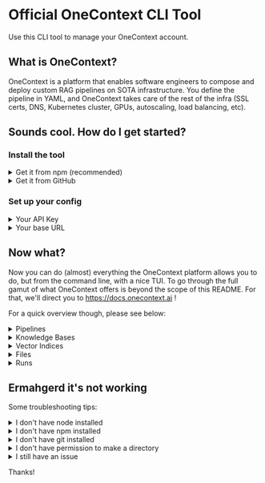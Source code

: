 # Official OneContext CLI Tool
Use this CLI tool to manage your OneContext account.

## What is OneContext?
OneContext is a platform that enables software engineers to compose and deploy custom RAG pipelines on SOTA infrastructure. You define the pipeline in YAML, and OneContext takes care of the rest of the infra (SSL certs, DNS, Kubernetes cluster, GPUs, autoscaling, load balancing, etc).

## Sounds cool. How do I get started?

### Install the tool
<details>
  
<summary>Get it from npm (recommended)</summary>

#### Install globally using npm
```zsh 
npm install -g @onecontext/cli
```

</details>

<details>

<summary>Get it from GitHub</summary>

#### Clone this repo
```zsh 
git clone https://github.com/onecontext/cli.git
```
#### Build it
```zsh
cd cli
npm run build
```
#### Make it available
```zsh
npm link
```

</details>



### Set up your config

<details>

<summary>Your API Key</summary>

#### Run the below to set your API key
```zsh
onecli config set-api-key
```
##### Don't have an API key?
You can get one [here](https://onecontext.ai/settings)

</details>

<details>
<summary>Your base URL</summary>

##### You can (probably) skip this steph
The default base URL for the serverless platform is `https://api.onecontext.ai/v1/`. You'll only need to set a custom base URL if you are on the dedicated plan and have a custom domain. Users on the dedicated plan have a custom GPU cluster set up just for them on their subdomain.

#### Run the below to set your base URL
```zsh
onecli config set-base-url
```

</details>

## Now what?

Now you can do (almost) everything the OneContext platform allows you to do, but from the command line, with a nice TUI. To go through the full gamut of what OneContext offers is beyond the scope of this README. For that, we'll direct you to https://docs.onecontext.ai !

For a quick overview though, please see below:

<details>
<summary>Pipelines</summary>

### List your pipelines
```zsh 
onecli pipeline list
```
This will list your pipelines like so.

<img width="524" alt="Screenshot 2024-05-14 at 21 07 59" src="https://github.com/onecontext/cli/assets/43931816/f6e59572-d9e9-49e7-93e3-817598b5e68b">

Hint: pass a --verbose flag if you want to view the full yaml file for each pipeline.


### Create a new pipeline
```zsh
onecli pipeline create --pipeline-name=index_pipeline --pipeline-yaml=example_yamls/index_pipeline.yaml && \
onecli pipeline create --pipeline-name=retrieve_fast --pipeline-yaml=example_yamls/retriever_pipeline.yaml
```
This command will create a pipeline according to the specification in the provided yaml file.


### Delete a pipeline
```zsh
onecli pipeline delete --pipeline-name=index_pipeline
```
This will ask you for confirmation Yes / No before proceeding.

### Run a pipeline
```zsh
onecli pipeline run sync --pipeline-name=retriever_pipeline
```

### Run a pipeline with overrides to certain fields
```zsh
onecli pipeline run sync --pipeline-name=retrieve_fast --override-args='{"retriever" : {"query" : "the difference between ipv4 and ipv6 and what it means for the internet", "top_k": 1}}'
```
As this is a retriever pipeline, it will return a list of chunks from the vector index. As we've set _top_k_ equal to 1, there will be just one chunk in the list.

<img width="807" alt="image" src="https://github.com/onecontext/cli/assets/43931816/5028b59b-f914-4220-9615-d84ef4ad11f7">


</details>

<details>
<summary>Knowledge Bases</summary>

### List your knowledge bases
```zsh 
onecli knowledge-base list
```

<img width="648" alt="image" src="https://github.com/onecontext/cli/assets/43931816/b1f4fc9e-5a73-4525-9eb1-e8bcbf39d10d">


### Create a new knowledge bases
```zsh
onecli knowledge-base create --knowledge-base-name=demo_kb
```
This will create a new knowledge base you can upload files to.

### Delete a knowledge base
```zsh
onecli knowledge-base delete --knowledge-base-name=demo_kb
```
This will ask you for confirmation Yes / No before deleting.
Note, all the files, chunks, and embeddings connected to this Knowledge Base will be deleted.

</details>


<details>
<summary>Vector Indices</summary>

### List your vector indices
```zsh 
onecli vector-index list
```

<img width="646" alt="image" src="https://github.com/onecontext/cli/assets/43931816/b39ae057-e78e-4434-8d81-9746a568de3e">


### Create a new vector index
```zsh
onecli vector-index create --vector-index-name=demo_vi --model-name=BAAI/bge-base-en-v1.5
```
Note you must pass both the vector index name, _and_ the model name (because each vector index is tied to a particular embedding model).

### Delete a vector index
```zsh
onecli vector-index delete --vector-index-name=demo_vi
```
This will ask you for confirmation Yes / No before deleting.
Note all the embeddings in this vector index will be deleted.
The source files will remain in the knowledge base.

</details>

<details>
<summary>Files</summary>

### List the files in a knowledge base
```zsh 
onecli knowledge-base files list --knowledge-base-name=rm_kb
```

<img width="812" alt="image" src="https://github.com/onecontext/cli/assets/43931816/36add1ea-0221-4452-8e19-35df9b22199f">


### Upload a new file to a knowledge base
```zsh
onecli knowledge-base upload file --knowledge-base-name=rm_kb
```
A file picker TUI will open, showing all files in the current directory. If you select a file, it will upload the selected file to the knowledge base.

<img width="808" alt="image" src="https://github.com/onecontext/cli/assets/43931816/24d0bcfb-4d4e-4407-82d5-57996df3c311">

Confirmation will be shown like so:

<img width="807" alt="image" src="https://github.com/onecontext/cli/assets/43931816/f245ea1b-1fab-4b97-929c-d45d89dae47c">


### Upload a new directory of files to a knowledge base
```zsh
onecli knowledge-base upload directory --knowledge-base-name=rm_kb
```
A file picker TUI will open, showing all files in the current directory. If you select a directory, it will upload all PDF, .txt, .docx, and .md within that directory. Confirmation will be shown like so:

<img width="810" alt="image" src="https://github.com/onecontext/cli/assets/43931816/a3db3c6c-b1e9-4c04-9031-79ce313887e7">


### Delete a file from a knowledge base
```zsh
onecli knowledge-base files delete select --knowledge-base-name=rm_kb
```

A file picker TUI will open, showing all files in the current knowledge base (on the server). If you select a file, it will ask you for confirmation Yes / No before deleting. If you delete it, all associated chunks and embeddings will also be deleted.



</details>


<details>
<summary>Runs</summary>

### List the runs executed on your account
```zsh 
onecli pipeline run status
```

<img width="809" alt="image" src="https://github.com/onecontext/cli/assets/43931816/a0d75d2c-66ac-4f85-bb14-9f2215438331">

### Show a particular run
```zsh
onecli pipeline run status --runid=24b554e89fc64e97955cf06e0e14dfc2
```

<img width="812" alt="image" src="https://github.com/onecontext/cli/assets/43931816/cf430dd6-a126-449c-9035-6c9765277437">

### Output the steps for a run
```zsh
onecli pipeline run status --runid=24b554e89fc64e97955cf06e0e14dfc2 --show-steps
```

<img width="811" alt="image" src="https://github.com/onecontext/cli/assets/43931816/f2a0ae25-95f0-471f-9f9f-87c43b6e9643">

Hint: omit the "runid" selector to show this output for _all_ runs on the account.

### Show the full config for the run
```zsh
onecli pipeline run status --runid=24b554e89fc64e97955cf06e0e14dfc2 --show-config
```
<img width="806" alt="image" src="https://github.com/onecontext/cli/assets/43931816/f99b99f8-b2dd-464d-9143-9a7cf9f4551b">

Hint: omit the "runid" selector to show this output for _all_ runs on the account.

### Filter the above by further parameters

If you have multiple runs, you can also further refine the output by passing flags such as:
```skip``` and ```limit``` (for pagination).
```sort``` to sort by a field on the run.
```date-created-gte``` to only show runs with a date greater than or equal to the provided date.
```date-created-lte``` to only show runs with a date less than or equal to the provided date.
```status``` to only show runs with a particular status (e.g. "RUNNING").

For more information execute the below command:
```zsh
onecli pipeline run status -h
```


</details>




## Ermahgerd it's not working
Some troubleshooting tips:


<details>

<summary>I don't have node installed</summary>

### Get it from the interweb
```zsh
curl -fsSL https://deb.nodesource.com/setup_20.x | sudo -E bash -
```
When that's done, run:
```zsh
sudo apt-get install -y nodejs=20.13.1-1nodesource1
```


</details>

<details>

<summary>I don't have npm installed</summary>

### Get it via apt-get
```zsh
sudo apt-get install npm
```

</details>

<details>

<summary>I don't have git installed</summary>

### Get it via apt-get
```zsh
sudo apt-get install git
```

</details>


<details>

<summary>I don't have permission to make a directory</summary>

### Try it with sudo
i.e. instead of:
```zsh
npm install -g @onecontext/cli
```
try:
```zsh
sudo npm install -g @onecontext/cli
```

</details>

<details>

<summary>I still have an issue</summary>

### Create an issue in this repo
We'll get back to you ASAP, or one of our helpful community will beat us to it.

### Email us
Always happy to hear from our users! Please feel free to reach out. [help](mailto:help@onecontext.ai)

</details>

Thanks!

